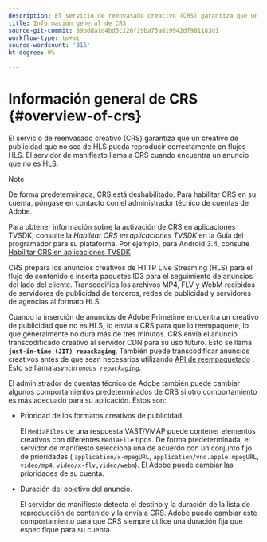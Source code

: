 ```yaml
---
description: El servicio de reenvasado creativo (CRS) garantiza que un creativo de publicidad que no sea de HLS pueda reproducir correctamente en flujos HLS. El servidor de manifiesto llama a CRS cuando encuentra un anuncio que no es HLS.
title: Información general de CRS
source-git-commit: 89bdda1d4bd5c126f19ba75a819942df901183d1
workflow-type: tm+mt
source-wordcount: '315'
ht-degree: 0%

---
```



# Información general de CRS {#overview-of-crs}

El servicio de reenvasado creativo (CRS) garantiza que un creativo de publicidad que no sea de HLS pueda reproducir correctamente en flujos HLS. El servidor de manifiesto llama a CRS cuando encuentra un anuncio que no es HLS.

>[!NOTE]
>
>De forma predeterminada, CRS está deshabilitado. Para habilitar CRS en su cuenta, póngase en contacto con el administrador técnico de cuentas de Adobe.
>
>Para obtener información sobre la activación de CRS en aplicaciones TVSDK, consulte la *Habilitar CRS en aplicaciones TVSDK* en la Guía del programador para su plataforma. Por ejemplo, para Android 3.4, consulte [Habilitar CRS en aplicaciones TVSDK](../../programming/tvsdk-3x-android-prog/android-3x-advertising/ad-insertion/ad-transcoding/android-3x-ad-transcoding.md)

CRS prepara los anuncios creativos de HTTP Live Streaming (HLS) para el flujo de contenido e inserta paquetes ID3 para el seguimiento de anuncios del lado del cliente. Transcodifica los archivos MP4, FLV y WebM recibidos de servidores de publicidad de terceros, redes de publicidad y servidores de agencias al formato HLS.

Cuando la inserción de anuncios de Adobe Primetime encuentra un creativo de publicidad que no es HLS, lo envía a CRS para que lo reempaquete, lo que generalmente no dura más de tres minutos. CRS envía el anuncio transcodificado creativo al servidor CDN para su uso futuro. Esto se llama **`just-in-time (JIT) repackaging`**. También puede transcodificar anuncios creativos antes de que sean necesarios utilizando  [API de reempaquetado](../../primetime-ad-insertion/~old-creative-repackaging-service/api-repackage.md) . Esto se llama *`asynchronous repackaging`*.

El administrador de cuentas técnico de Adobe también puede cambiar algunos comportamientos predeterminados de CRS si otro comportamiento es más adecuado para su aplicación. Estos son:

* Prioridad de los formatos creativos de publicidad.

   El `MediaFiles` de una respuesta VAST/VMAP puede contener elementos creativos con diferentes `MediaFile` tipos. De forma predeterminada, el servidor de manifiesto selecciona una de acuerdo con un conjunto fijo de prioridades ( `application/x-mpegURL`, `application/vnd.apple.mpegURL`, `video/mp4`, `video/x-flv,video/webm`). El Adobe puede cambiar las prioridades de su cuenta.
* Duración del objetivo del anuncio.

   El servidor de manifiesto detecta el destino y la duración de la lista de reproducción de contenido y la envía a CRS. Adobe puede cambiar este comportamiento para que CRS siempre utilice una duración fija que especifique para su cuenta.
